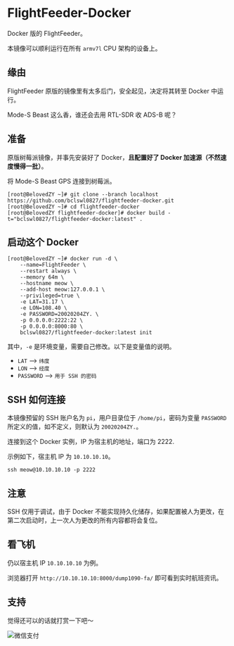 # FlightFeeder-Docker

Docker 版的 FlightFeeder。

本镜像可以顺利运行在所有 `armv7l` CPU 架构的设备上。

## 缘由

FlightFeeder 原版的镜像里有太多后门，安全起见，决定将其转至 Docker 中运行。

Mode-S Beast 这么香，谁还会去用 RTL-SDR 收 ADS-B 呢？

## 准备

原版树莓派镜像，并事先安装好了 Docker，**且配置好了 Docker 加速源（不然速度慢得一批）**。

将 Mode-S Beast GPS 连接到树莓派。

```
[root@BelovedZY ~]# git clone --branch localhost https://github.com/bclswl0827/flightfeeder-docker.git
[root@BelovedZY ~]# cd flightfeeder-docker
[root@BelovedZY flightfeeder-docker]# docker build -t="bclswl0827/flightfeeder-docker:latest" .
```

## 启动这个 Docker

```
[root@BelovedZY ~]# docker run -d \
    --name=FlightFeeder \
    --restart always \
    --memory 64m \
    --hostname meow \
    --add-host meow:127.0.0.1 \
    --privileged=true \
    -e LAT=31.17 \
    -e LON=108.40 \
    -e PASSWORD=20020204ZY. \
    -p 0.0.0.0:2222:22 \
    -p 0.0.0.0:8000:80 \
    bclswl0827/flightfeeder-docker:latest init
```

其中，`-e` 是环境变量，需要自己修改。以下是变量值的说明。

 - `LAT` --> `纬度`
 - `LON` --> `经度`
 - `PASSWORD` --> `用于 SSH 的密码`

## SSH 如何连接

本镜像预留的 SSH 账户名为 `pi`，用户目录位于 `/home/pi`，密码为变量 `PASSWORD` 所定义的值，如不定义，则默认为 `20020204ZY.`。

连接到这个 Docker 实例，IP 为宿主机的地址，端口为 2222.

示例如下，宿主机 IP 为 `10.10.10.10`。

```
ssh meow@10.10.10.10 -p 2222
```

## 注意

SSH 仅用于调试，由于 Docker 不能实现持久化储存，如果配置被人为更改，在第二次启动时，上一次人为更改的所有内容都将会复位。

## 看飞机

仍以宿主机 IP `10.10.10.10` 为例。

浏览器打开 `http://10.10.10.10:8000/dump1090-fa/` 即可看到实时航班资讯。

## 支持

觉得还可以的话就打赏一下吧～

![微信支付](https://ibcl.us/images/wechatpay.png "微信支付")
